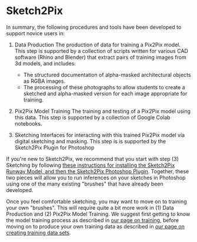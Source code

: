 # Sketch2Pix
In summary, the following procedures and tools have been developed to support novice users in: 

1. Data Production
The production of data for training a Pix2Pix model. This step is supported by a collection of scripts written for various CAD software (Rhino and Blender) that extract pairs of training images from 3d models, and includes:
    * The structured documentation of alpha-masked architectural objects as RGBA images.
    * The processing of these photographs to allow students to create a sketched and alpha-masked version for each image appropriate for training.

2. Pix2Pix Model Training
The training and testing of a Pix2Pix model using this data.
This step is supported by a collection of Google Colab notebooks.

3. Sketching
Interfaces for interacting with this trained Pix2Pix model via digital sketching and masking.
This step is is supported by the Sketch2Pix Plugin for Photoshop


If you're new to Sketch2Pix, we recommend that you start with step (3) Sketching by following [these instructions for installing the Sketch2Pix Runway Model, and then the Sketch2Pix Photoshop Plugin](https://github.com/ksteinfe/runway_sketch2pix/blob/master/docs/getting_started_sketching.md). Together, these two pieces will allow you to run inferences on your sketches in Photoshop using one of the many existing "brushes" that have already been developed. 

Once you feel comfortable sketching, you may want to move on to training your own "brushes". This will require quite a bit more work in (1) Data Production and (2) Pix2Pix Model Training. We suggest first getting to know the model training process as described in [our page on training](https://github.com/ksteinfe/runway_sketch2pix/blob/master/docs/getting_started_training.md), before moving on to produce your own training data as described in [our page on creating training data sets](https://github.com/ksteinfe/runway_sketch2pix/blob/master/docs/getting_started_data.md).


